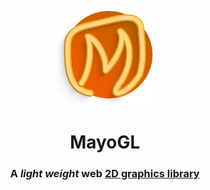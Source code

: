 <p align="center">
	<img src="./mayogl.png" width="30%">
</p>
<h1 align="center">MayoGL</h1>
<h3 align="center">A <i>light weight</i> <b>web</b> <u>2D graphics library</u></h3>
